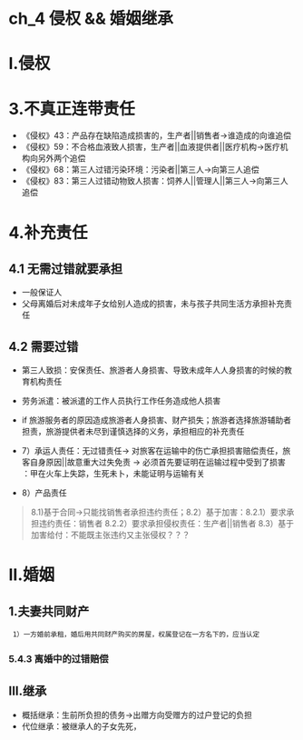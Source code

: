 # ch_4 侵权 && 婚姻继承

# I.侵权


# 3.不真正连带责任
- 《侵权》43：产品存在缺陷造成损害的，生产者||销售者->谁造成的向谁追偿
- 《侵权》59：不合格血液致人损害，生产者||血液提供者||医疗机构->医疗机构向另外两个追偿
- 《侵权》68：第三人过错污染环境：污染者||第三人->向第三人追偿
- 《侵权》83：第三人过错动物致人损害：饲养人||管理人||第三人->向第三人追偿

# 4.补充责任
## 4.1 无需过错就要承担
- 一般保证人
- 父母离婚后对未成年子女给别人造成的损害，未与孩子共同生活方承担补充责任
 
## 4.2 需要过错
- 第三人致损：安保责任、旅游者人身损害、导致未成年人人身损害的时候的教育机构责任
- 劳务派遣：被派遣的工作人员执行工作任务造成他人损害
- if 旅游服务者的原因造成旅游者人身损害、财产损失；旅游者选择旅游辅助者担责，旅游提供者未尽到谨慎选择的义务，承担相应的补充责任

- 7）承运人责任：无过错责任-> 对旅客在运输中的伤亡承担损害赔偿责任，旅客自身原因||故意重大过失免责 -> 必须首先要证明在运输过程中受到了损害 ：甲在火车上失踪，生死未卜，未能证明与运输有关 

- 8）产品责任

> 8.1)基于合同->只能找销售者承担违约责任；8.2）基于加害：8.2.1）要求承担违约责任：销售者 8.2.2）要求承担侵权责任：生产者||销售者 8.3）基于加害给付：不能既主张违约又主张侵权？？？


# II.婚姻
## 1.夫妻共同财产
     1）一方婚前承租，婚后用共同财产购买的房屋，权属登记在一方名下的，应当认定

### 5.4.3 离婚中的过错赔偿

## III.继承
- 概括继承：生前所负担的债务->出赠方向受赠方的过户登记的负担
- 代位继承：被继承人的子女先死，









